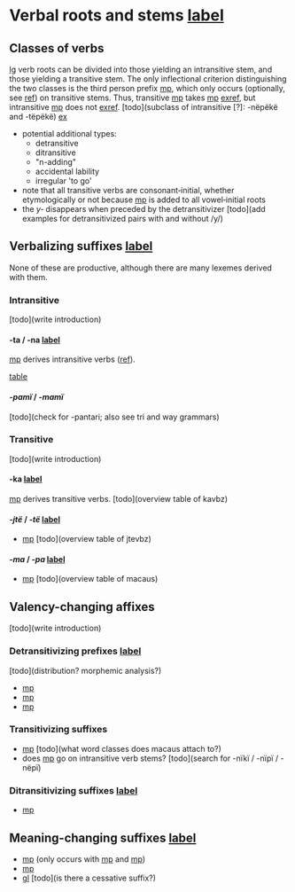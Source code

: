 # Verbal roots and stems [label](verbderiv)

## Classes of verbs
[lg](yab) verb roots can be divided into those yielding an intransitive stem, and those yielding a transitive stem.
The only inflectional criterion distinguishing the two classes is the third person prefix [mp](ta-3?nt), which only occurs (optionally, see [ref](sec:ta-3)) on transitive stems.
Thus, transitive [mp](yawanka-kill) takes [mp](ta-3?nt) [exref](convfemgrme-217), but intransitive [mp](yaruwa-laugh) does not [exref](convrisamaj-42). [todo](subclass of intransitive [?]: -nëpëkë and -tëpëkë)
[ex](convfemgrme-217,convrisamaj-42)

* potential additional types:
    * detransitive
    * ditransitive
    * "n-adding"
    * accidental lability
    * irregular 'to go'
* note that all transitive verbs are consonant‑initial, whether etymologically or not because [mp](ylk) is added to all vowel‑initial roots
* the _y‑_ disappears when preceded by the detransitivizer [todo](add examples for detransitivized pairs with and without /y/)

## Verbalizing suffixes [label](sec:vbz)
None of these are productive, although there are many lexemes derived with them.

### Intransitive
[todo](write introduction)

#### -ta / -na [label](sec:tavbz)
[mp](tavbz) derives intransitive verbs ([ref](tab:tavbz)).

[table](tavbz)

#### _-pamï_ / _-mamï_
[todo](check for -pantari; also see tri and way grammars)

### Transitive
[todo](write introduction)

#### -ka [label](sec:kavbz)
[mp](kavbz) derives transitive verbs. [todo](overview table of kavbz)

#### _-jtë_ / _-të_ [label](sec:jtevbz)
* [mp](jtevbz) [todo](overview table of jtevbz)

#### _-ma_ / _-pa_  [label](sec:macaus)
* [mp](macaus) [todo](overview table of macaus)

## Valency-changing affixes
 [todo](write introduction)

### Detransitivizing prefixes [label](sec:detrz)
[todo](distribution? morphemic analysis?)

* [mp](dt1?nt)
* [mp](dt2?nt)
* [mp](dt3?nt)

### Transitivizing suffixes
* [mp](macaus) [todo](what word classes does macaus attach to?)
* does [mp](kavbz) go on intransitive verb stems? [todo](search for -nïkï / -nïpï / -nëpï)

### Ditransitivizing suffixes [label](sec:ditrz)
* [mp](pocaus)

## Meaning-changing suffixes [label](sec:meaningderiv)
* [mp](podes) (only occurs with [mp](riipfv) and [mp](jra-neg))
* [mp](petiplur)
* [gl](CESS) [todo](is there a cessative suffix?)
